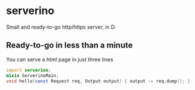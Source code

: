 # serverino
Small and ready-to-go http/https server, in D.

## Ready-to-go in less than a minute
You can serve a html page in just three lines

```d
import serverino;
mixin ServerinoMain;
void hello(const Request req, Output output) { output ~= req.dump(); }
```
